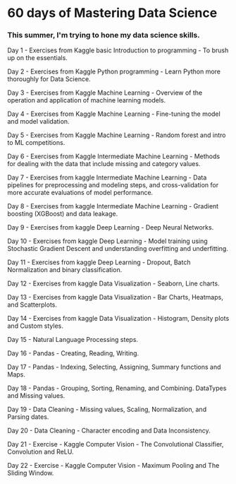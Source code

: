 # 60 days of Mastering Data Science

### This summer, I'm trying to hone my data science skills.
Day 1 - Exercises from Kaggle basic Introduction to programming - To brush up on the essentials.

Day 2 - Exercises from Kaggle Python programming - Learn Python more thoroughly for Data Science.

Day 3 - Exercises from Kaggle Machine Learning - Overview of the operation and application of machine learning models.

Day 4 - Exercises from Kaggle Machine Learning - Fine-tuning the model and model validation.

Day 5 - Exercises from Kaggle Machine Learning - Random forest and intro to ML competitions. 

Day 6 - Exercises from Kaggle Intermediate Machine Learning - Methods for dealing with the data that include missing and category values.

Day 7 - Exercises from kaggle Intermediate Machine Learning - Data pipelines for preprocessing and modeling steps, and cross-validation for more accurate evaluations of model performance.

Day 8 - Exercises from kaggle Intermediate Machine Learning - Gradient boosting (XGBoost) and data leakage.

Day 9 - Exercises from kaggle Deep Learning - Deep Neural Networks.

Day 10 - Exercises from kaggle Deep Learning - Model training using Stochastic Gradient Descent and understanding overfitting and underfitting.

Day 11 - Exercises from kaggle Deep Learning - Dropout, Batch Normalization and binary classification.

Day 12 - Exercises from kaggle Data Visualization - Seaborn, Line charts.

Day 13 - Exercises from kaggle Data Visualization - Bar Charts, Heatmaps, and Scatterplots.

Day 14 - Exercises from kaggle Data Visualization - Histogram, Density plots and Custom styles.

Day 15 - Natural Language Processing steps.

Day 16 - Pandas - Creating, Reading, Writing.

Day 17 - Pandas - Indexing, Selecting, Assigning, Summary functions and Maps.

Day 18 - Pandas - Grouping, Sorting, Renaming, and Combining. DataTypes and Missing values.

Day 19 - Data Cleaning - Missing values, Scaling, Normalization, and Parsing dates.

Day 20 - Data Cleaning - Character encoding and Data Inconsistency.

Day 21 - Exercise - Kaggle Computer Vision - The Convolutional Classifier, Convolution and ReLU. 

Day 22 - Exercise - Kaggle Computer Vision - Maximum Pooling and The Sliding Window.
